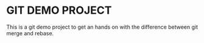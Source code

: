 # GIT DEMO PROJECT
 
This is a git demo project to get an hands on with the difference between git merge and rebase.
